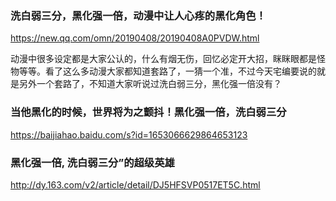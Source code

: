 ### 洗白弱三分，黑化强一倍，动漫中让人心疼的黑化角色！
https://new.qq.com/omn/20190408/20190408A0PVDW.html

动漫中很多设定都是大家公认的，什么有烟无伤，回忆必定开大招，眯眯眼都是怪物等等。看了这么多动漫大家都知道套路了，一猜一个准，不过今天宅编要说的就是另外一个套路了，不知道大家听说过洗白弱三分，黑化强一倍没有？

### 当他黑化的时候，世界将为之颤抖！黑化强一倍，洗白弱三分
https://baijiahao.baidu.com/s?id=1653066629864653123

### 黑化强一倍, 洗白弱三分”的超级英雄
http://dy.163.com/v2/article/detail/DJ5HFSVP0517ET5C.html
